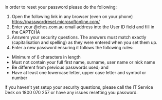 In order to reset your password please do the following:

1. Open the following link in any browser (even on your phone) https://passwordreset.microsoftonline.com/
2. Enter your @chcs.com.au email address into the User ID field and fill in the CAPTCHA
3. Answers your security questions. The answers must match exactly (capitalisation and spelling) as they were entered when you set them up.
4. Enter a new password ensuring it follows the following rules:

- Minimum of 6 characters in length
- Must not contain your full first name, surname, user name or nick name
- Be different from previous passwords used; and
- Have at least one lowercase letter, upper case letter and symbol or number

If you haven't yet setup your security questions, please call the IT Service Desk on 1800 070 257 or have any issues resetting you password.
